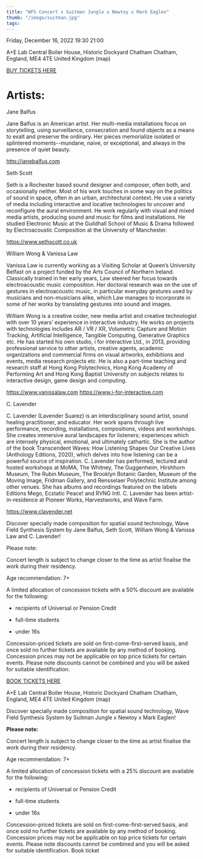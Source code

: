 ```yaml
---
title: "WFS Concert x Suitman Jungle x Newtoy x Mark Eaglen"
thumb: "/image/suitman.jpg"
tags:
---
```



Friday, December 16, 2022
19:30 21:00

A+E Lab Central Boiler House, Historic Dockyard Chatham Chatham, England, ME4 4TE United Kingdom (map)


[BUY TICKETS HERE](https://www.eventbrite.co.uk/e/wfs-concert-x-jane-x-seth-x-william-vanissa-x-c-lavender-tickets-456147167457 "go to webshop")

# Artists:

Jane Balfus

Jane Balfus is an American artist.  Her multi-media installations focus on storytelling, using surveillance, consecration and found objects as a means to exalt and preserve the ordinary. Her pieces memorialize isolated or splintered moments--mundane, naive, or exceptional, and always in the presence of quiet beauty.

<http://janebalfus.com>

 

Seth Scott

Seth is a Rochester based sound designer and composer, often both, and occasionally neither. Most of his work touches in some way on the politics of sound in space, often in an urban, architectural context. He use a variety of media including interactive and locative technologies to uncover and reconfigure the aural environment. He work regularly with visual and mixed media artists, producing sound and music for films and installations. He studied Electronic Music at the Guildhall School of Music & Drama followed by Electroacoustic Composition at the University of Manchester. 

<https://www.sethscott.co.uk>

 

William Wong & Vanissa Law

Vanissa Law is currently working as a Visiting Scholar at Queen’s University Belfast on a project funded by the Arts Council of Northern Ireland. Classically trained in her early years, Law steered her focus towards electroacoustic music composition. Her doctoral research was on the use of gestures in electroacoustic music, in particular everyday gestures used by musicians and non-musicians alike, which Law manages to incorporate in some of her works by translating gestures into sound and images.

William Wong is a creative coder, new media artist and creative technologist with over 10 years’ experience in interactive industry. He works on projects with technologies includes AR / VR / XR, Volumetric Capture and Motion Tracking, Artificial Intelligence, Tangible Computing, Generative Graphics etc. He has started his own studio, i for interactive Ltd., in 2013, providing professional service to other artists, creative agents, academic organizations and commercial firms on visual artworks, exhibitions and events, media research projects etc. He is also a part-time teaching and research staff at Hong Kong Polytechnics, Hong Kong Academy of Performing Art and Hong Kong Baptist University on subjects relates to interactive design, game design and computing.

<https://www.vanissalaw.com>
<https://www.i-for-interactive.com>

 

C. Lavender

C. Lavender (Lavender Suarez) is an interdisciplinary sound artist, sound healing practitioner, and educator. Her work spans through live performance, recording, installations, compositions, videos and workshops. She creates immersive aural landscapes for listeners; experiences which are intensely physical, emotional, and ultimately cathartic. She is the author of the book Transcendent Waves: How Listening Shapes Our Creative Lives (Anthology Editions, 2020), which delves into how listening can be a powerful source of inspiration. C. Lavender has performed, lectured and hosted workshops at MoMA, The Whitney, The Guggenheim, Hirshhorn Museum, The Rubin Museum, The Brooklyn Botanic Garden, Museum of the Moving Image, Fridman Gallery, and Rensselaer Polytechnic Institute among other venues. She has albums and recordings featured on the labels Editions Mego, Ecstatic Peace! and RVNG Intl. C. Lavender has been artist-in-residence at Pioneer Works, Harvestworks, and Wave Farm.

<https://www.clavender.net>


Discover specially made composition for spatial sound technology, Wave Field Synthesis System by Jane Balfus, Seth Scott, William Wong & Vanissa Law and C. Lavender!

Please note:

Concert length is subject to change closer to the time as artist finalise the work during their residency. 

Age recommendation: 7+

A limited allocation of concession tickets with a 50% discount are available for the following:

- recipients of Universal or Pension Credit

- full-time students

- under 16s

Concession-priced tickets are sold on first-come-first-served basis, and once sold no further tickets are available by any method of booking. Concession prices may not be applicable on top price tickets for certain events. Please note discounts cannot be combined and you will be asked for suitable identification.


[BOOK TICKETS HERE](https://www.eventbrite.co.uk/e/wfs-concert-x-suitman-jungle-x-newtoy-x-mark-eaglen-tickets-446515478817 "link to eventbrite webshop")

A+E Lab Central Boiler House, Historic Dockyard Chatham Chatham, England, ME4 4TE United Kingdom (map)

Discover specially made composition for spatial sound technology, Wave Field Synthesis System by Suitman Jungle x Newtoy x Mark Eaglen!

__Please note:__

Concert length is subject to change closer to the time as artist finalise the work during their residency. 

Age recommendation: 7+

A limited allocation of concession tickets with a 25% discount are available for the following:

- recipients of Universal or Pension Credit

- full-time students

- under 16s

Concession-priced tickets are sold on first-come-first-served basis, and once sold no further tickets are available by any method of booking. Concession prices may not be applicable on top price tickets for certain events. Please note discounts cannot be combined and you will be asked for suitable identification.
Book ticket
